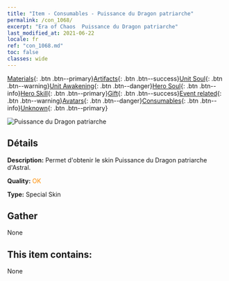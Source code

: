 ```yaml
---
title: "Item - Consumables - Puissance du Dragon patriarche"
permalink: /con_1068/
excerpt: "Era of Chaos  Puissance du Dragon patriarche"
last_modified_at: 2021-06-22
locale: fr
ref: "con_1068.md"
toc: false
classes: wide
---
```

 [Materials](/ItemsFR/){: .btn .btn--primary}[Artifacts](/ItemsFR/Artifacts/){: .btn .btn--success}[Unit Soul](/ItemsFR/UnitSoul/){: .btn .btn--warning}[Unit Awakening](/ItemsFR/UnitAwakening/){: .btn .btn--danger}[Hero Soul](/ItemsFR/HeroSoul/){: .btn .btn--info}[Hero Skill](/ItemsFR/HeroSkill/){: .btn .btn--primary}[Gift](/ItemsFR/Gift/){: .btn .btn--success}[Event related](/ItemsFR/Events/){: .btn .btn--warning}[Avatars](/ItemsFR/Avatars/){: .btn .btn--danger}[Consumables](/ItemsFR/Consumables/){: .btn .btn--info}[Unknown](/ItemsFR/Unknown/){: .btn .btn--primary}

 ![Puissance du Dragon patriarche](/images/h/h_Astral4.jpg)

## Détails
 **Description:** Permet d'obtenir le skin Puissance du Dragon patriarche d'Astral.

 **Quality:** <span style="color: #FF8C00">OK</span>

 **Type:** Special Skin

## Gather

  None

## This item contains:

  None


